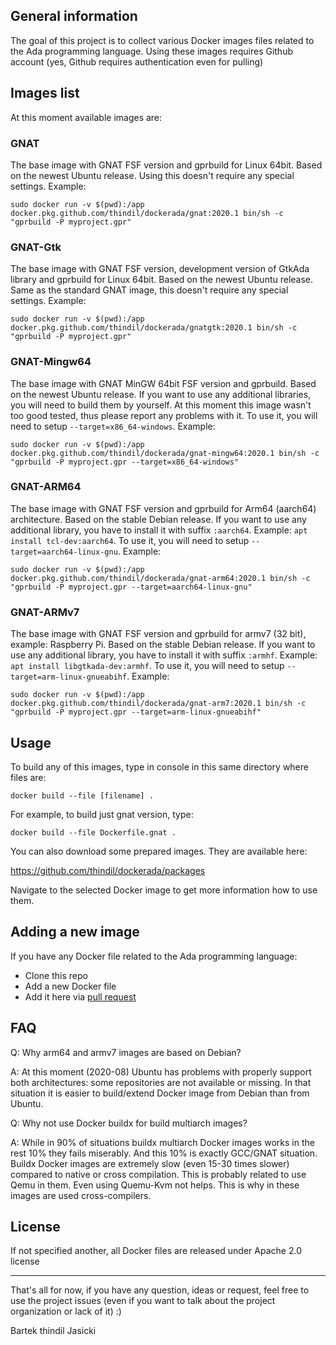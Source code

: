 ## General information

The goal of this project is to collect various Docker images files related to
the Ada programming language. Using these images requires Github account (yes,
Github requires authentication even for pulling)

## Images list

At this moment available images are:

### GNAT

The base image with GNAT FSF version and gprbuild for Linux 64bit. Based on
the newest Ubuntu release. Using this doesn't require any special settings.
Example:

`sudo docker run -v $(pwd):/app docker.pkg.github.com/thindil/dockerada/gnat:2020.1 bin/sh -c "gprbuild -P myproject.gpr"`

### GNAT-Gtk

The base image with GNAT FSF version, development version of GtkAda library
and gprbuild for Linux 64bit. Based on the newest Ubuntu release. Same as
the standard GNAT image, this doesn't require any special settings. Example:

`sudo docker run -v $(pwd):/app docker.pkg.github.com/thindil/dockerada/gnatgtk:2020.1 bin/sh -c "gprbuild -P myproject.gpr"`

### GNAT-Mingw64
The base image with GNAT MinGW 64bit FSF version and gprbuild. Based on the
newest Ubuntu release. If you want to use any additional libraries, you will
need to build them by yourself. At this moment this image wasn't too good
tested, thus please report any problems with it. To use it, you will need to
setup `--target=x86_64-windows`. Example:

`sudo docker run -v $(pwd):/app docker.pkg.github.com/thindil/dockerada/gnat-mingw64:2020.1 bin/sh -c "gprbuild -P myproject.gpr --target=x86_64-windows"`

### GNAT-ARM64

The base image with GNAT FSF version and gprbuild for Arm64 (aarch64)
architecture. Based on the stable Debian release. If you want to use any
additional library, you have to install it with suffix `:aarch64`. Example:
`apt install tcl-dev:aarch64`. To use it, you will need to setup
`--target=aarch64-linux-gnu`. Example:

`sudo docker run -v $(pwd):/app docker.pkg.github.com/thindil/dockerada/gnat-arm64:2020.1 bin/sh -c "gprbuild -P myproject.gpr --target=aarch64-linux-gnu"`

### GNAT-ARMv7

The base image with GNAT FSF version and gprbuild for armv7 (32 bit),
example: Raspberry Pi. Based on the stable Debian release. If you want to use
any additional library, you have to install it with suffix `:armhf`.
Example: `apt install libgtkada-dev:armhf`. To use it, you will need to setup
`--target=arm-linux-gnueabihf`. Example:

`sudo docker run -v $(pwd):/app docker.pkg.github.com/thindil/dockerada/gnat-arm7:2020.1 bin/sh -c "gprbuild -P myproject.gpr --target=arm-linux-gnueabihf"`

## Usage

To build any of this images, type in console in this same directory where files
are:

`docker build --file [filename] .`

For example, to build just gnat version, type:

`docker build --file Dockerfile.gnat .`

You can also download some prepared images. They are available here:

https://github.com/thindil/dockerada/packages

Navigate to the selected Docker image to get more information how to use them.

## Adding a new image

If you have any Docker file related to the Ada programming language:

* Clone this repo
* Add a new Docker file
* Add it here via [pull request](https://github.com/thindil/dockerada/pulls)

## FAQ

Q: Why arm64 and armv7 images are based on Debian?

A: At this moment (2020-08) Ubuntu has problems with properly support both
architectures: some repositories are not available or missing. In that
situation it is easier to build/extend Docker image from Debian than from
Ubuntu.

Q: Why not use Docker buildx for build multiarch images?

A: While in 90% of situations buildx multiarch Docker images works in the rest
10% they fails miserably. And this 10% is exactly GCC/GNAT situation. Buildx
Docker images are extremely slow (even 15-30 times slower) compared to native
or cross compilation. This is probably related to use Qemu in them. Even using
Quemu-Kvm not helps. This is why in these images are used cross-compilers.

## License

If not specified another, all Docker files are released under Apache 2.0
license

----

That's all for now, if you have any question, ideas or request, feel free to
use the project issues (even if you want to talk about the project
organization or lack of it) :)

Bartek thindil Jasicki
